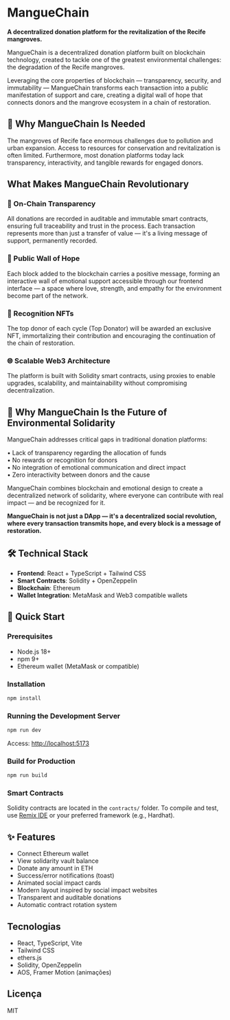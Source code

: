 # MangueChain

**A decentralized donation platform for the revitalization of the Recife mangroves.**

MangueChain is a decentralized donation platform built on blockchain technology, created to tackle one of the greatest environmental challenges: the degradation of the Recife mangroves.

Leveraging the core properties of blockchain — transparency, security, and immutability — MangueChain transforms each transaction into a public manifestation of support and care, creating a digital wall of hope that connects donors and the mangrove ecosystem in a chain of restoration.

## 🌱 Why MangueChain Is Needed

The mangroves of Recife face enormous challenges due to pollution and urban expansion. Access to resources for conservation and revitalization is often limited. Furthermore, most donation platforms today lack transparency, interactivity, and tangible rewards for engaged donors.

## What Makes MangueChain Revolutionary

### 🔗 On-Chain Transparency

All donations are recorded in auditable and immutable smart contracts, ensuring full traceability and trust in the process. Each transaction represents more than just a transfer of value — it's a living message of support, permanently recorded.

### 🧱 Public Wall of Hope

Each block added to the blockchain carries a positive message, forming an interactive wall of emotional support accessible through our frontend interface — a space where love, strength, and empathy for the environment become part of the network.

### 🏅 Recognition NFTs

The top donor of each cycle (Top Donator) will be awarded an exclusive NFT, immortalizing their contribution and encouraging the continuation of the chain of restoration.

### 🌐 Scalable Web3 Architecture

The platform is built with Solidity smart contracts, using proxies to enable upgrades, scalability, and maintainability without compromising decentralization.

## 🚀 Why MangueChain Is the Future of Environmental Solidarity

MangueChain addresses critical gaps in traditional donation platforms:

• Lack of transparency regarding the allocation of funds  
• No rewards or recognition for donors  
• No integration of emotional communication and direct impact  
• Zero interactivity between donors and the cause  

MangueChain combines blockchain and emotional design to create a decentralized network of solidarity, where everyone can contribute with real impact — and be recognized for it. 

**MangueChain is not just a DApp — it's a decentralized social revolution, where every transaction transmits hope, and every block is a message of restoration.**

## 🛠️ Technical Stack

- **Frontend**: React + TypeScript + Tailwind CSS
- **Smart Contracts**: Solidity + OpenZeppelin
- **Blockchain**: Ethereum
- **Wallet Integration**: MetaMask and Web3 compatible wallets

## 🚀 Quick Start

### Prerequisites
- Node.js 18+
- npm 9+
- Ethereum wallet (MetaMask or compatible)

### Installation

```bash
npm install
```

### Running the Development Server

```bash
npm run dev
```
Access: [http://localhost:5173](http://localhost:5173)

### Build for Production

```bash
npm run build
```

### Smart Contracts
Solidity contracts are located in the `contracts/` folder. To compile and test, use [Remix IDE](https://remix.ethereum.org/) or your preferred framework (e.g., Hardhat).

## ✨ Features

- Connect Ethereum wallet
- View solidarity vault balance
- Donate any amount in ETH
- Success/error notifications (toast)
- Animated social impact cards
- Modern layout inspired by social impact websites
- Transparent and auditable donations
- Automatic contract rotation system

## Tecnologias
- React, TypeScript, Vite
- Tailwind CSS
- ethers.js
- Solidity, OpenZeppelin
- AOS, Framer Motion (animações)

## Licença
MIT